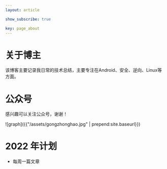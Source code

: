 ```yaml
---
layout: article

show_subscribe: true

key: page_about
---
```


# 关于博主

该博客主要记录我日常的技术总结，主要专注在Android、安全、逆向、Linux等方面。


# 公众号

感兴趣可以关注公众号，谢谢！

 ![graph]({{"/assets/gongzhonghao.jpg" | prepend:site.baseurl}})


# 2022 年计划

* 每周一篇文章
